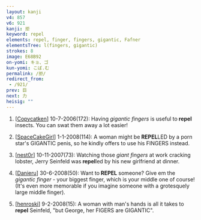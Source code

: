 ```yaml
---
layout: kanji
v4: 857
v6: 921
kanji: 拒
keyword: repel
elements: repel, finger, fingers, gigantic, Fafner
elementsTree: l(fingers, gigantic)
strokes: 8
image: E68B92
on-yomi: キョ、ゴ
kun-yomi: こば.む
permalink: /拒/
redirect_from:
 - /921/
prev: 巨
next: 力
heisig: ""
---
```


1) [<a href="http://kanji.koohii.com/profile/Copycatken">Copycatken</a>] 10-7-2006(172): Having <em>gigantic</em> <em>fingers</em> is useful to<strong> repel</strong> insects. You can swat them away a lot easier!

2) [<a href="http://kanji.koohii.com/profile/SpaceCakeGirl">SpaceCakeGirl</a>] 1-1-2008(114): A woman might be<strong> REPEL</strong>LED by a porn star&#039;s GIGANTIC penis, so he kindly offers to use his FINGERS instead.

3) [<a href="http://kanji.koohii.com/profile/nest0r">nest0r</a>] 10-11-2007(73): Watching those <em>giant fingers</em> at work cracking lobster, Jerry Seinfeld was<strong> repel</strong>led by his new girlfriend at dinner.

4) [<a href="http://kanji.koohii.com/profile/Danieru">Danieru</a>] 30-6-2008(50): Want to<strong> REPEL</strong> someone? Give em the <em>gigantic finger</em> - your biggest finger, which is your middle one of course! (It&#039;s even more memorable if you imagine someone with a grotesquely large middle finger).

5) [<a href="http://kanji.koohii.com/profile/henroski">henroski</a>] 9-2-2008(15): A woman with man&#039;s hands is all it takes to<strong> repel</strong> Seinfeld, &quot;but George, her FIGERS are GIGANTIC&quot;.

